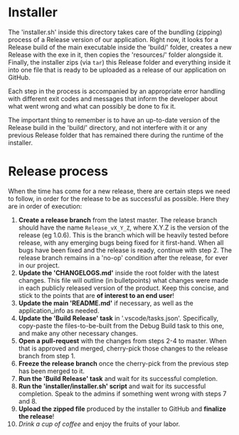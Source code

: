 # Installer

The 'installer.sh' inside this directory takes care of the bundling (zipping) process of a Release version of our application. Right now, it looks for a Release build of the main executable inside the 'build/' folder, creates a new Release with the exe in it, then copies the 'resources/' folder alongside it. Finally, the installer zips (via `tar`) this Release folder and everything inside it into one file that is ready to be uploaded as a release of our application on GitHub.

Each step in the process is accompanied by an appropriate error handling with different exit codes and messages that inform the developer about what went wrong and what can possibly be done to fix it.

The important thing to remember is to have an up-to-date version of the Release build in the 'build/' directory, and not interfere with it or any previous Release folder that has remained there during the runtime of the installer.

# Release process

When the time has come for a new release, there are certain steps we need to follow, in order for the release to be as successful as possible. Here they are in order of execution:
1. **Create a release branch** from the latest master. The release branch should have the name `Release_vX_Y_Z`, where X.Y.Z is the version of the release (eg 1.0.6). This is the branch which will be heavily tested before release, with any emerging bugs being fixed for it first-hand. When all bugs have been fixed and the release is ready, continue with step 2.
The release branch remains in a 'no-op' condition after the release, for ever in our project.
2. **Update the 'CHANGELOGS.md'** inside the root folder with the latest changes. This file will outline (in bulletpoints) what changes were made in each publicly released version of the product. Keep this concise, and stick to the points that are **of interest to an end user**!
3. **Update the main 'README.md'** if necessary, as well as the application_info as needed.
4. **Update the 'Build Release' task** in '.vscode/tasks.json'. Specifically, copy-paste the files-to-be-built from the Debug Build task to this one, and make any other necessary changes.
5. **Open a pull-request** with the changes from steps 2-4 to master. When that is approved and merged, cherry-pick those changes to the release branch from step 1.
6. **Freeze the release branch** once the cherry-pick from the previous step has been merged to it.
7. **Run the 'Build Release' task** and wait for its successful completion.
8. **Run the 'installer/installer.sh' script** and wait for its successful completion. Speak to the admins if something went wrong with steps 7 and 8.
9. **Upload the zipped file** produced by the installer to GitHub and **finalize the release**!
10. _Drink a cup of coffee_ and enjoy the fruits of your labor.
